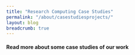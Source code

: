 ```yaml
---
title: "Research Computing Case Studies"
permalink: "/about/casestudiesprojects/"
layout: blog
breadcrumb: true
---
```


#### Read more about some case studies of our work
<br>
